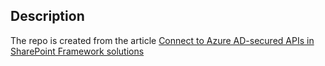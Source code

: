 ## Description

The repo is created from the article 
[Connect to Azure AD-secured APIs in SharePoint Framework solutions](https://docs.microsoft.com/en-us/sharepoint/dev/spfx/use-aadhttpclient)
